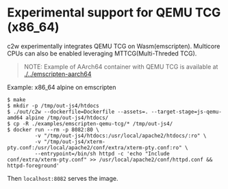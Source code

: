 # Experimental support for QEMU TCG (x86_64)

c2w experimentally integrates QEMU TCG on Wasm(emscripten).
Multicore CPUs can also be enabled leveraging MTTCG(Multi-Threded TCG).

> NOTE: Example of AArch64 container with QEMU TCG is available at [./../emscripten-aarch64](./../emscripten-aarch64)

Example: x86_64 alpine on emscripten

```
$ make
$ mkdir -p /tmp/out-js4/htdocs
$ ./out/c2w --dockerfile=Dockerfile --assets=. --target-stage=js-qemu-amd64 alpine /tmp/out-js4/htdocs/
$ cp -R ./examples/emscripten-qemu-tcg/* /tmp/out-js4/
$ docker run --rm -p 8082:80 \
         -v "/tmp/out-js4/htdocs:/usr/local/apache2/htdocs/:ro" \
         -v "/tmp/out-js4/xterm-pty.conf:/usr/local/apache2/conf/extra/xterm-pty.conf:ro" \
         --entrypoint=/bin/sh httpd -c 'echo "Include conf/extra/xterm-pty.conf" >> /usr/local/apache2/conf/httpd.conf && httpd-foreground'
```

Then `localhost:8082` serves the image.
